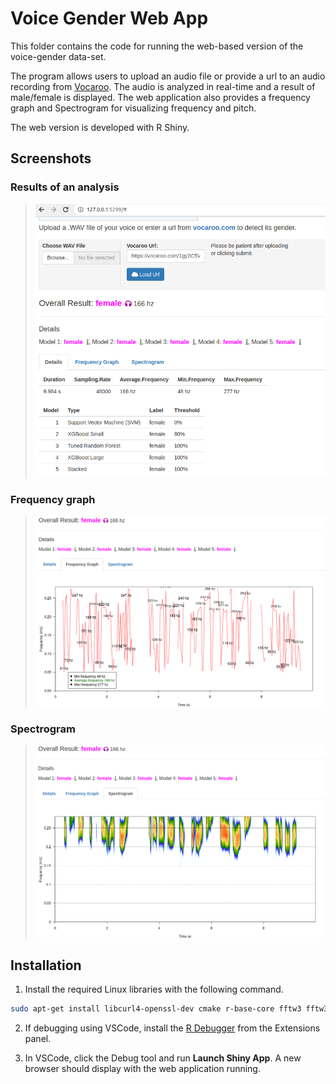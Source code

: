 Voice Gender Web App
====================

This folder contains the code for running the web-based version of the voice-gender data-set.

The program allows users to upload an audio file or provide a url to an audio recording from [Vocaroo](http://vocaroo.com). The audio is analyzed in real-time and a result of male/female is displayed. The web application also provides a frequency graph and Spectrogram for visualizing frequency and pitch.

The web version is developed with R Shiny.

## Screenshots

### Results of an analysis

> ![Homepage and analysis.](images/screenshot1.png)

### Frequency graph

> ![Frequency graph.](images/screenshot2.png)

### Spectrogram

> ![Spectrogram.](images/screenshot3.png)

## Installation

1. Install the required Linux libraries with the following command.
```bash
sudo apt-get install libcurl4-openssl-dev cmake r-base-core fftw3 fftw3-dev pkg-config
```

2. If debugging using VSCode, install the [R Debugger](https://github.com/ManuelHentschel/VSCode-R-Debugger) from the Extensions panel.

3. In VSCode, click the Debug tool and run **Launch Shiny App**. A new browser should display with the web application running.
